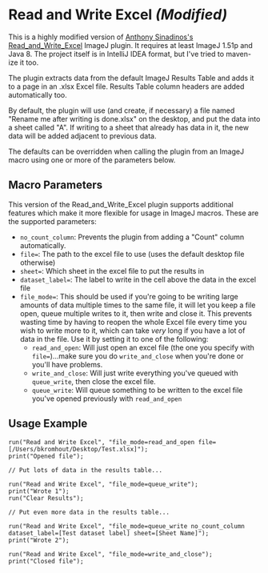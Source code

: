 # Read and Write Excel *(Modified)*
This is a highly modified version of [Anthony Sinadinos's Read_and_Write_Excel](http://imagej.net/User:ResultsToExcel) ImageJ plugin. It requires at least ImageJ 1.51p and Java 8. The project itself is in IntelliJ IDEA format, but I've tried to maven-ize it too.

The plugin extracts data from the default ImageJ Results Table and adds it to a page in an .xlsx Excel file. Results Table column headers are added automatically too.

By default, the plugin will use (and create, if necessary) a file named "Rename me after writing is done.xlsx" on the desktop, and put the data into a sheet called "A". If writing to a sheet that already has data in it, the new data will be added adjacent to previous data. 

The defaults can be overridden when calling the plugin from an ImageJ macro using one or more of the parameters below.

## Macro Parameters
This version of the Read_and_Write_Excel plugin supports additional features which make it more flexible for usage in ImageJ macros. These are the supported parameters:
* `no_count_column`: Prevents the plugin from adding a "Count" column automatically.
* `file=`: The path to the excel file to use (uses the default desktop file otherwise)
* `sheet=`: Which sheet in the excel file to put the results in
* `dataset_label=`: The label to write in the cell above the data in the excel file
* `file_mode=`: This should be used if you're going to be writing large amounts of data multiple times to the same file, it will let you keep a file open, queue multiple writes to it, then write and close it. This prevents wasting time by having to reopen the whole Excel file every time you wish to write more to it, which can take *very* long if you have a lot of data in the file. Use it by setting it to one of the following:
    * `read_and_open`: Will just open an excel file (the one you specify with `file=`)...make sure you do `write_and_close` when you're done or you'll have problems.
    * `write_and_close`: Will just write everything you've queued with `queue_write`, then close the excel file.
    * `queue_write`: Will queue something to be written to the excel file you've opened previously with `read_and_open`

## Usage Example
```
run("Read and Write Excel", "file_mode=read_and_open file=[/Users/bkromhout/Desktop/Test.xlsx]");
print("Opened file");

// Put lots of data in the results table...

run("Read and Write Excel", "file_mode=queue_write");
print("Wrote 1");
run("Clear Results");

// Put even more data in the results table...

run("Read and Write Excel", "file_mode=queue_write no_count_column dataset_label=[Test dataset label] sheet=[Sheet Name]");
print("Wrote 2");

run("Read and Write Excel", "file_mode=write_and_close");
print("Closed file");
```